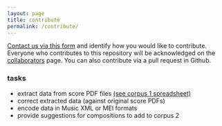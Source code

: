 ```yaml
---
layout: page
title: contribute
permalink: /contribute/
---
```

[Contact us via this form](https://goo.gl/forms/1UggNJKRU14q9Sh63) and identify how you would like to contribute. Everyone who contributes to this repository will be acknowledged on the [collaborators](/collaborators) page. You can also contribute via a pull request in Github.

### tasks
- extract data from score PDF files [(see corpus 1 spreadsheet)](https://docs.google.com/spreadsheets/d/1Z9dzcnmz6S_bHAwdTHTnPlaDxmvbVXNBCqfpHvhmcWU/edit?usp=sharing)
- correct extracted data (against original score PDFs)
- encode data in Music XML or MEI formats
- provide suggestions for compositions to add to corpus 2
